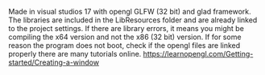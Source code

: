 Made in visual studios 17 with opengl GLFW (32 bit) and glad framework. 
The libraries are included in the LibResources folder and are already linked to the project settings. If there are library errors, it means you might be compiling the x64 version and not the x86 (32 bit) version.
If for some reason the program does not boot, check if the opengl files are linked properly there are many tutorials online.
https://learnopengl.com/Getting-started/Creating-a-window